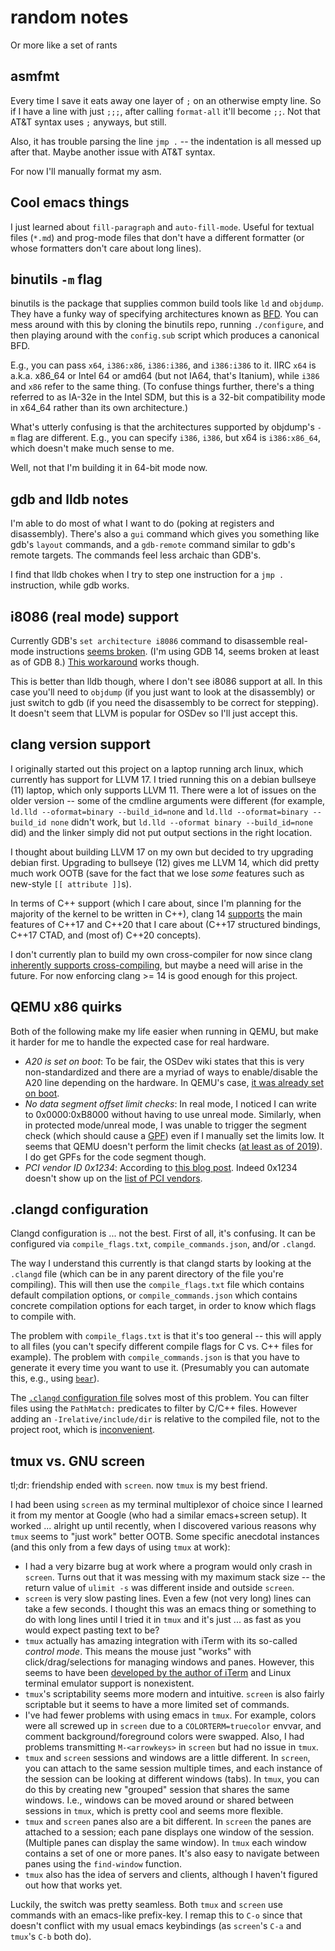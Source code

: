 # random notes
Or more like a set of rants

## asmfmt
Every time I save it eats away one layer of `;` on an otherwise empty
line. So if I have a line with just `;;;`, after calling
`format-all` it'll become `;;`. Not that AT&T syntax uses `;`
anyways, but still.

Also, it has trouble parsing the line `jmp .` -- the indentation is
all messed up after that. Maybe another issue with AT&T syntax.

For now I'll manually format my asm.

## Cool emacs things
I just learned about `fill-paragraph` and `auto-fill-mode`. Useful for
textual files (`*.md`) and prog-mode files that don't have a different
formatter (or whose formatters don't care about long lines).

## binutils `-m` flag
binutils is the package that supplies common build tools like `ld` and
`objdump`. They have a funky way of specifying architectures known as
[BFD](https://en.wikipedia.org/wiki/Binary_File_Descriptor_library). You
can mess around with this by cloning the binutils repo, running
`./configure`, and then playing around with the `config.sub` script
which produces a canonical BFD.

E.g., you can pass `x64`, `i386:x86`, `i386:i386`, and `i386:i386` to
it. IIRC `x64` is a.k.a. x86_64 or Intel 64 or amd64 (but not IA64,
that's Itanium), while `i386` and `x86` refer to the same thing. (To
confuse things further, there's a thing referred to as IA-32e in the
Intel SDM, but this is a 32-bit compatibility mode in x64_64 rather
than its own architecture.)

What's utterly confusing is that the architectures supported by
objdump's `-m` flag are different. E.g., you can specify `i386`,
`i386`, but x64 is `i386:x86_64`, which doesn't make much sense to me.

Well, not that I'm building it in 64-bit mode now.

## gdb and lldb notes
I'm able to do most of what I want to do (poking at registers and
disassembly). There's also a `gui` command which gives you something
like gdb's `layout` commands, and a `gdb-remote` command similar to
gdb's remote targets. The commands feel less archaic than GDB's.

I find that lldb chokes when I try to step one instruction for a `jmp
.` instruction, while gdb works.

## i8086 (real mode) support
Currently GDB's `set architecture i8086` command to disassemble
real-mode instructions [seems
broken](https://sourceware.org/bugzilla/show_bug.cgi?id=22869). (I'm
using GDB 14, seems broken at least as of GDB 8.) [This
workaround](https://gitlab.com/qemu-project/qemu/-/issues/141#note_567553482)
works though.

This is better than lldb though, where I don't see i8086 support at
all. In this case you'll need to `objdump` (if you just want to look
at the disassembly) or just switch to gdb (if you need the disassembly
to be correct for stepping). It doesn't seem that LLVM is popular for
OSDev so I'll just accept this.

## clang version support
I originally started out this project on a laptop running arch linux,
which currently has support for LLVM 17. I tried running this on a
debian bullseye (11) laptop, which only supports LLVM 11. There were a
lot of issues on the older version -- some of the cmdline arguments
were different (for example, `ld.lld --oformat=binary --build_id=none`
and `ld.lld --oformat=binary --build_id none` didn't work, but `ld.lld
--oformat binary --build_id=none` did) and the linker simply did not
put output sections in the right location.

I thought about building LLVM 17 on my own but decided to try
upgrading debian first. Upgrading to bullseye (12) gives me LLVM 14,
which did pretty much work OOTB (save for the fact that we lose _some_
features such as new-style `[[ attribute ]]`s).

In terms of C++ support (which I care about, since I'm planning for
the majority of the kernel to be written in C++), clang 14
[supports](https://clang.llvm.org/cxx_status.html) the main features
of C++17 and C++20 that I care about (C++17 structured bindings, C++17
CTAD, and (most of) C++20 concepts).

I don't currently plan to build my own cross-compiler for now since
clang [inherently supports
cross-compiling](https://stackoverflow.com/a/72254698), but maybe a
need will arise in the future. For now enforcing clang >= 14 is good
enough for this project.

## QEMU x86 quirks
Both of the following make my life easier when running in QEMU, but
make it harder for me to handle the expected case for real hardware.

- *A20 is set on boot*: To be fair, the OSDev wiki states that this is
  very non-standardized and there are a myriad of ways to
  enable/disable the A20 line depending on the hardware. In QEMU's
  case, [it was already set on
  boot](https://forum.osdev.org/viewtopic.php?f=1&t=26256).
- *No data segment offset limit checks*: In real mode, I noticed I can
  write to 0x0000:0xB8000 without having to use unreal
  mode. Similarly, when in protected mode/unreal mode, I was unable to
  trigger the segment check (which should cause a
  [GPF](https://wiki.osdev.org/Exceptions#General_Protection_Fault))
  even if I manually set the limits low. It seems that QEMU doesn't
  perform the limit checks ([at least as of
  2019](https://lists.gnu.org/archive/html/qemu-devel/2019-02/msg06518.html)).
  I do get GPFs for the code segment though.
- *PCI vendor ID 0x1234*: According to [this blog
  post](https://web.archive.org/web/20200416081308/https://www.kraxel.org/blog/2020/01/qemu-pci-ids/). Indeed
  0x1234 doesn't show up on the [list of PCI
  vendors](https://devicehunt.com/all-pci-vendors).

## .clangd configuration
Clangd configuration is ... not the best. First of all, it's
confusing. It can be configured via `compile_flags.txt`,
`compile_commands.json`, and/or `.clangd`.

The way I understand this currently is that clangd starts by looking
at the `.clangd` file (which can be in any parent directory of the
file you're compiling). This will then use the `compile_flags.txt`
file which contains default compilation options, or
`compile_commands.json` which contains concrete compilation options
for each target, in order to know which flags to compile with.

The problem with `compile_flags.txt` is that it's too general -- this
will apply to all files (you can't specify different compile flags for
C vs. C++ files for example). The problem with `compile_commands.json`
is that you have to generate it every time you want to use
it. (Presumably you can automate this, e.g., using
[`bear`](https://github.com/rizsotto/Bear)).

The [`.clangd` configuration file](https://clangd.llvm.org/config)
solves most of this problem. You can filter files using the
`PathMatch:` predicates to filter by C/C++ files. However adding an
`-Irelative/include/dir` is relative to the compiled file, not to the
project root, which is
[inconvenient](https://github.com/clangd/clangd/issues/1038).

## tmux vs. GNU screen
tl;dr: friendship ended with `screen`. now `tmux` is my best friend.

I had been using `screen` as my terminal multiplexor of choice since I
learned it from my mentor at Google (who had a similar emacs+screen
setup). It worked ... alright up until recently, when I discovered
various reasons why `tmux` seems to "just work" better OOTB. Some
specific anecdotal instances (and this only from a few days of using
`tmux` at work):

- I had a very bizarre bug at work where a program would only crash in
  `screen`. Turns out that it was messing with my maximum stack size
  -- the return value of `ulimit -s` was different inside and outside
  `screen`.
- `screen` is very slow pasting lines. Even a few (not very long)
  lines can take a few seconds. I thought this was an emacs thing or
  something to do with long lines until I tried it in `tmux` and it's
  just ... as fast as you would expect pasting text to be?
- `tmux` actually has amazing integration with iTerm with its
  so-called _control mode_. This means the mouse just "works" with
  click/drag/selections for managing windows and panes. However, this
  seems to have been [developed by the author of
  iTerm](https://unix.stackexchange.com/questions/453436/what-is-the-control-mode-in-tmux#comment1146454_525733)
  and Linux terminal emulator support is nonexistent.
- `tmux`'s scriptability seems more modern and intuitive. `screen` is
  also fairly scriptable but it seems to have a more limited set of
  commands.
- I've had fewer problems with using emacs in `tmux`. For example,
  colors were all screwed up in `screen` due to a
  `COLORTERM=truecolor` envvar, and comment background/foreground
  colors were swapped. Also, I had problems transmitting
  `M-<arrowkeys>` in `screen` but had no issue in `tmux`.
- `tmux` and `screen` sessions and windows are a little different. In
  `screen`, you can attach to the same session multiple times, and
  each instance of the session can be looking at different windows
  (tabs). In `tmux`, you can do this by creating new "grouped" session
  that shares the same windows. I.e., windows can be moved around or
  shared between sessions in `tmux`, which is pretty cool and seems
  more flexible.
- `tmux` and `screen` panes also are a bit different. In `screen` the
  panes are attached to a session; each pane displays one window of
  the session. (Multiple panes can display the same window). In `tmux`
  each window contains a set of one or more panes. It's also easy to
  navigate between panes using the `find-window` function.
- `tmux` also has the idea of servers and clients, although I haven't
  figured out how that works yet.

Luckily, the switch was pretty seamless. Both `tmux` and `screen` use
commands with an emacs-like prefix-key. I remap this to `C-o` since
that doesn't conflict with my usual emacs keybindings (as `screen`'s
`C-a` and `tmux`'s `C-b` both do).
